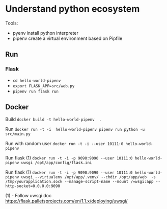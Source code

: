 # Understand python ecosystem

Tools:

- pyenv install python interpreter
- pipenv create a virtual environment based on Pipfile

## Run

### Flask

- `cd hello-world-pipenv`
- `export FLASK_APP=src/web.py`
- `pipenv run flask run`

## Docker

Build `docker build -t hello-world-pipenv  .`

Run `docker run -t -i  hello-world-pipenv pipenv run python -u src/main.py`

Run with random user `docker run -t -i --user 10111:0 hello-world-pipenv`

Run flask (1) `docker run -t -i -p 9090:9090 --user 10111:0 hello-world-pipenv uwsgi /opt/app/config/flask.ini`

Run flask (1) `docker run -t -i -p 9090:9090 --user 10111:0 hello-world-pipenv uwsgi --virtualenv /opt/app/.venv/ --chdir /opt/app/web  -s /tmp/yourapplication.sock --manage-script-name --mount /=wsgi:app --http-socket=0.0.0.0:9090`

(1) - Follow uwsgi doc <https://flask.palletsprojects.com/en/1.1.x/deploying/uwsgi/>
